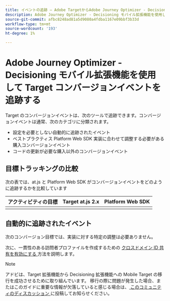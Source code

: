 ```yaml
---
title: イベントの追跡 – Adobe TargetからAdobe Journey Optimizer - Decisioning モバイル拡張機能への移行
description: Adobe Journey Optimizer - Decisioning モバイル拡張機能を使用してAdobe Target コンバージョンイベントをトラッキングする方法を説明します
source-git-commit: afbc8248ad81a5d9080a4fdba1167e09bbf3b33d
workflow-type: tm+mt
source-wordcount: '193'
ht-degree: 1%

---
```


# Adobe Journey Optimizer - Decisioning モバイル拡張機能を使用して Target コンバージョンイベントを追跡する

Target のコンバージョンイベントは、次のツールで追跡できます。コンバージョンイベントは通常、次のカテゴリに分類されます。

* 設定を必要としない自動的に追跡されたイベント
* ベストプラクティス Platform Web SDK 実装に合わせて調整する必要がある購入コンバージョンイベント
* コードの更新が必要な購入以外のコンバージョンイベント

## 目標トラッキングの比較

次の表では、at.js と Platform Web SDK がコンバージョンイベントをどのように追跡するかを比較しています

| アクティビティの目標 | Target at.js 2.x | Platform Web SDK |
|---|---|---|
| | | |


## 自動的に追跡されたイベント

次のコンバージョン目標では、実装に対する特定の調整は必要ありません。



次に、一貫性のある訪問者プロファイルを作成するための [ クロスドメイン ID 共有を有効にする ](cross-domain.md) 方法を説明します。

>[!NOTE]
>
>アドビは、Target 拡張機能から Decisioning 拡張機能への Mobile Target の移行を成功させるために取り組んでいます。 移行の際に問題が発生した場合、またはこのガイドに重要な情報が欠落していると感じる場合は、[ このコミュニティのディスカッション ](https://experienceleaguecommunities.adobe.com/t5/adobe-experience-platform-data/tutorial-discussion-migrate-target-from-at-js-to-web-sdk/m-p/575587#M463) に投稿してお知らせください。
